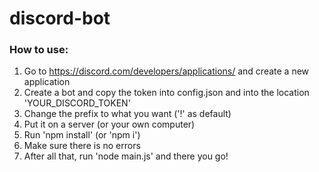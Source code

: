 # discord-bot

### How to use:
1. Go to https://discord.com/developers/applications/ and create a new application
2. Create a bot and copy the token into config.json and into the location 'YOUR_DISCORD_TOKEN'
3. Change the prefix to what you want ('!' as default)
4. Put it on a server (or your own computer)
5. Run 'npm install' (or 'npm i')
6. Make sure there is no errors
7. After all that, run 'node main.js' and there you go!
